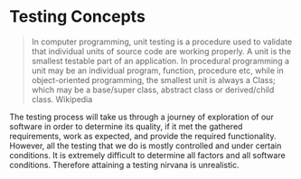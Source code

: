# Testing Concepts

> In computer programming, unit testing is a procedure used to validate that individual units of source code are working properly. A unit is the smallest testable part of an application. In procedural programming a unit may be an individual program, function, procedure etc, while in object-oriented programming, the smallest unit is always a Class; which may be a base/super class, abstract class or derived/child class. Wikipedia

The testing process will take us through a journey of exploration of our software in order to determine its quality, if it met the gathered requirements, work as expected, and provide the required functionality. However, all the testing that we do is mostly controlled and under certain conditions. It is extremely difficult to determine all factors and all software conditions. Therefore attaining a testing nirvana is unrealistic.
